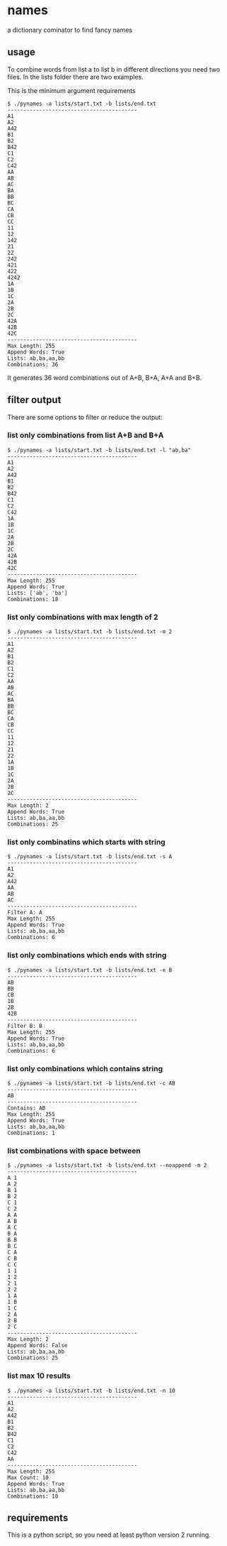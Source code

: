 # names
a dictionary cominator to find fancy names

## usage
To combine words from list a to list b in different directions you need two files. In the lists folder there are two examples.

This is the minimum argument requirements

```
$ ./pynames -a lists/start.txt -b lists/end.txt
-----------------------------------------
A1
A2
A42
B1
B2
B42
C1
C2
C42
AA
AB
AC
BA
BB
BC
CA
CB
CC
11
12
142
21
22
242
421
422
4242
1A
1B
1C
2A
2B
2C
42A
42B
42C
-----------------------------------------
Max Length: 255
Append Words: True
Lists: ab,ba,aa,bb
Combinations: 36
```

It generates 36 word combinations out of A+B, B+A, A+A and B+B. 

## filter output
There are some options to filter or reduce the output:

### list only combinations from list A+B and B+A
```
$ ./pynames -a lists/start.txt -b lists/end.txt -l "ab,ba"
-----------------------------------------
A1
A2
A42
B1
B2
B42
C1
C2
C42
1A
1B
1C
2A
2B
2C
42A
42B
42C
-----------------------------------------
Max Length: 255
Append Words: True
Lists: ['ab', 'ba']
Combinations: 18
```

### list only combinations with max length of 2
```
$ ./pynames -a lists/start.txt -b lists/end.txt -m 2
-----------------------------------------
A1
A2
B1
B2
C1
C2
AA
AB
AC
BA
BB
BC
CA
CB
CC
11
12
21
22
1A
1B
1C
2A
2B
2C
-----------------------------------------
Max Length: 2
Append Words: True
Lists: ab,ba,aa,bb
Combinations: 25
```

### list only combinatins which starts with string
```
$ ./pynames -a lists/start.txt -b lists/end.txt -s A
-----------------------------------------
A1
A2
A42
AA
AB
AC
-----------------------------------------
Filter A: A
Max Length: 255
Append Words: True
Lists: ab,ba,aa,bb
Combinations: 6
```

### list only combinations which ends with string
```
$ ./pynames -a lists/start.txt -b lists/end.txt -e B
-----------------------------------------
AB
BB
CB
1B
2B
42B
-----------------------------------------
Filter B: B
Max Length: 255
Append Words: True
Lists: ab,ba,aa,bb
Combinations: 6
```

### list only combinations which contains string
```
$ ./pynames -a lists/start.txt -b lists/end.txt -c AB
-----------------------------------------
AB
-----------------------------------------
Contains: AB
Max Length: 255
Append Words: True
Lists: ab,ba,aa,bb
Combinations: 1
```

### list combinations with space between
```
$ ./pynames -a lists/start.txt -b lists/end.txt --noappend -m 2
-----------------------------------------
A 1
A 2
B 1
B 2
C 1
C 2
A A
A B
A C
B A
B B
B C
C A
C B
C C
1 1
1 2
2 1
2 2
1 A
1 B
1 C
2 A
2 B
2 C
-----------------------------------------
Max Length: 2
Append Words: False
Lists: ab,ba,aa,bb
Combinations: 25
```

### list max 10 results
```
$ ./pynames -a lists/start.txt -b lists/end.txt -n 10
-----------------------------------------
A1
A2
A42
B1
B2
B42
C1
C2
C42
AA
-----------------------------------------
Max Length: 255
Max Count: 10
Append Words: True
Lists: ab,ba,aa,bb
Combinations: 10
```

## requirements
This is a python script, so you need at least python version 2 running.


